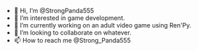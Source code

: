 - 👋 Hi, I’m @StrongPanda555
- 👀 I’m interested in game development.
- 🌱 I’m currently working on an adult video game using Ren'Py.
- 💞️ I’m looking to collaborate on whatever.
- 📫 How to reach me @Strong_Panda555

<!---
StrongPanda555/StrongPanda555 is a ✨ special ✨ repository because its `README.md` (this file) appears on your GitHub profile.
You can click the Preview link to take a look at your changes.
--->
